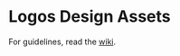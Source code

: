 # Logos Design Assets
For guidelines, read the [wiki](https://github.com/acid-info/design-assets/wiki). 
